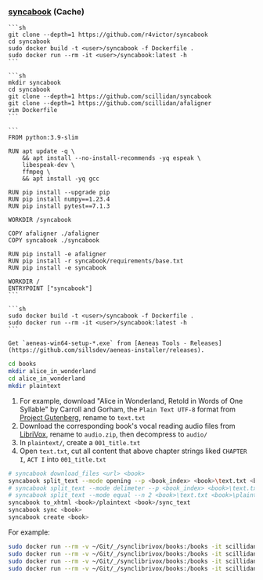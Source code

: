 ### [syncabook](https://github.com/r4victor/syncabook) (Cache)

````{tab} Docker
```sh
git clone --depth=1 https://github.com/r4victor/syncabook
cd syncabook
sudo docker build -t <user>/syncabook -f Dockerfile .
sudo docker run --rm -it <user>/syncabook:latest -h
```
````

````{tab} Build docker image
```sh
mkdir syncabook
cd syncabook
git clone --depth=1 https://github.com/scillidan/syncabook
git clone --depth=1 https://github.com/scillidan/afaligner
vim Dockerfile
```

```
FROM python:3.9-slim

RUN apt update -q \
    && apt install --no-install-recommends -yq espeak \
    libespeak-dev \
    ffmpeg \
    && apt install -yq gcc

RUN pip install --upgrade pip
RUN pip install numpy==1.23.4
RUN pip install pytest==7.1.3

WORKDIR /syncabook

COPY afaligner ./afaligner
COPY syncabook ./syncabook

RUN pip install -e afaligner
RUN pip install -r syncabook/requirements/base.txt
RUN pip install -e syncabook

WORKDIR /
ENTRYPOINT ["syncabook"]
```

```sh
sudo docker build -t <user>/syncabook -f Dockerfile .
sudo docker run --rm -it <user>/syncabook:latest -h
```
````

````{tab} Windows 10 (Cache)
Get `aeneas-win64-setup-*.exe` from [Aeneas Tools - Releases](https://github.com/sillsdev/aeneas-installer/releases).
````

```sh
cd books
mkdir alice_in_wonderland
cd alice_in_wonderland
mkdir plaintext
```

1. For example, download "Alice in Wonderland, Retold in Words of One Syllable" by Carroll and Gorham, the `Plain Text UTF-8` format from [Project Gutenberg](https://www.gutenberg.org/ebooks/19551), rename to `text.txt`
2. Download the corresponding book's vocal reading audio files from [LibriVox](https://librivox.org/alice-in-wonderland-retold-in-words-of-one-syllable-by-jc-gorham/), rename to `audio.zip`, then decompress to `audio/`
3. In `plaintext/`, create a `001_title.txt`
4. Open `text.txt`, cut all content that above chapter strings liked `CHAPTER I`, `ACT I` into `001_title.txt`

```sh
# syncabook download_files <url> <book>
syncabook split_text --mode opening --p <book_index> <book>\text.txt <book>\plaintext
# syncabook split_text --mode delimeter --p <book_index> <book>\text.txt <book>\plaintext
# syncabook split_text --mode equal --n 2 <book>\text.txt <book>\plaintext
syncabook to_xhtml <book>/plaintext <book>/sync_text
syncabook sync <book>
syncabook create <book>
```

For example:

```sh
sudo docker run --rm -v ~/Git/_/synclibrivox/books:/books -it scillidan/syncabook:latest split_text --mode opening --p CHAPTER books/alice_in_wonderland/text.txt books/alice_in_wonderland/plaintext
sudo docker run --rm -v ~/Git/_/synclibrivox/books:/books -it scillidan/syncabook:latest to_xhtml books/alice_in_wonderland/plaintext books/alice_in_wonderland/sync_text
sudo docker run --rm -v ~/Git/_/synclibrivox/books:/books -it scillidan/syncabook:latest sync books/alice_in_wonderland
sudo docker run --rm -v ~/Git/_/synclibrivox/books:/books -it scillidan/syncabook:latest create books/alice_in_wonderland
```

[^1]: [Installing aeneas - Linux](https://github.com/readbeyond/aeneas/blob/master/wiki/INSTALL.md#linux)